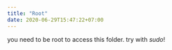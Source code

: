 ```yaml
---
title: "Root"
date: 2020-06-29T15:47:22+07:00
---
```

you need to be root to access this folder. try with *sudo*!
